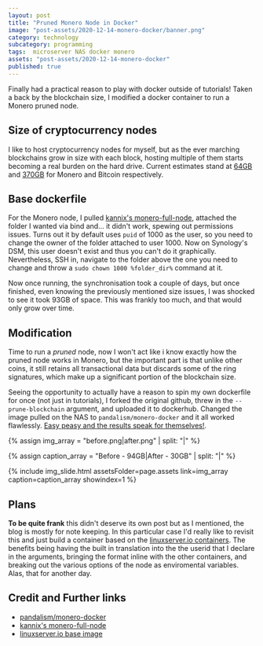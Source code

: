 ```yaml
---
layout: post
title: "Pruned Monero Node in Docker"
image: "post-assets/2020-12-14-monero-docker/banner.png"
category: technology
subcategory: programming
tags:  microserver NAS docker monero
assets: "post-assets/2020-12-14-monero-docker"
published: true
---
```


Finally had a practical reason to play with docker outside of tutorials! Taken a back by the blockchain size, I modified a docker container to run a Monero pruned node.

## Size of cryptocurrency nodes
I like to host cryptocurrency nodes for myself, but as the ever marching blockchains grow in size with each block, hosting multiple of them starts becoming a real burden on the hard drive. Current estimates stand at [64GB](https://bitinfocharts.com/monero/) and [370GB](https://bitinfocharts.com/bitcoin/) for Monero and Bitcoin respectively.

## Base dockerfile
For the Monero node, I pulled [kannix's monero-full-node](https://github.com/kannix/monero-full-node), attached the folder I wanted via bind and... it didn't work, spewing out permissions issues. Turns out it by default uses `puid` of 1000 as the user, so you need to change the owner of the folder attached to user 1000. Now on Synology's DSM, this user doesn't exist and thus you can't do it graphically. Nevertheless, SSH in, navigate to the folder above the one you need to change and throw a `sudo chown 1000 %folder_dir%` command at it.

Now once running, the synchronisation took a couple of days, but once finished, even knowing the previously mentioned size issues, I was shocked to see it took 93GB of space. This was frankly too much, and that would only grow over time.

## Modification
Time to run a _pruned_ node, now I won't act like i know exactly how the pruned node works in Monero, but the important part is that unlike other coins, it still retains all transactional data but discards some of the ring signatures, which make up a significant portion of the blockchain size.

Seeing the opportunity to actually have a reason to spin my own dockerfile for once (not just in tutorials), I forked the original github, threw in the `--prune-blockchain` argument, and uploaded it to dockerhub. Changed the image pulled on the NAS to `pandalism/monero-docker` and it all worked flawlessly. [Easy peasy and the results speak for themselves!](https://hub.docker.com/repository/docker/pandalism/monero-docker).

{% assign img_array = "before.png|after.png" | split: "|" %}

{% assign caption_array = "Before - 94GB|After - 30GB" | split: "|" %}

{% include img_slide.html assetsFolder=page.assets link=img_array caption=caption_array showindex=1 %}


## Plans
__To be quite frank__ this didn't deserve its own post but as I mentioned, the blog is mostly for note keeping. In this particular case I'd really like to revisit this and just build a container based on the [linuxserver.io containers](https://github.com/linuxserver/docker-baseimage-ubuntu). The benefits being having the built in translation into the the userid that I declare in the arguments, bringing the format inline with the other containers, and breaking out the various options of the node as enviromental variables. Alas, that for another day.


## Credit and Further links
- [pandalism/monero-docker](https://hub.docker.com/repository/docker/pandalism/monero-docker)
- [kannix's monero-full-node](https://github.com/kannix/monero-full-node)
- [linuxserver.io base image](https://github.com/linuxserver/docker-baseimage-ubuntu)
